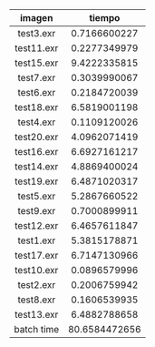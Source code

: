 imagen|tiempo
:---:|:---:
test3.exr|0.7166600227
test11.exr|0.2277349979
test15.exr|9.4222335815
test7.exr|0.3039990067
test6.exr|0.2184720039
test18.exr|6.5819001198
test4.exr|0.1109120026
test20.exr|4.0962071419
test16.exr|6.6927161217
test14.exr|4.8869400024
test19.exr|6.4871020317
test5.exr|5.2867660522
test9.exr|0.7000899911
test12.exr|6.4657611847
test1.exr|5.3815178871
test17.exr|6.7147130966
test10.exr|0.0896579996
test2.exr|0.2006759942
test8.exr|0.1606539935
test13.exr|6.4882788658
batch time|80.6584472656
